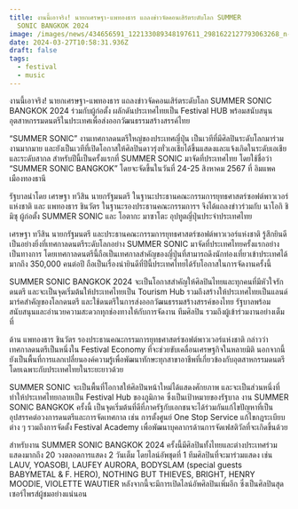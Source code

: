 ```yaml
---
title: งานนี้เอาจริง! นายกเศรษฐา-แพทองธาร แถลงข่าวจัดคอนเสิร์ตระดับโลก SUMMER
  SONIC BANGKOK 2024
image: /images/news/434656591_122133089348197611_2981622127793063268_n-2.jpg
date: 2024-03-27T10:58:31.936Z
draft: false
tags:
  - festival
  - music
---
```

งานนี้เอาจริง! นายกเศรษฐา-แพทองธาร แถลงข่าวจัดคอนเสิร์ตระดับโลก SUMMER SONIC BANGKOK 2024 ร่วมกับผู้ก่อตั้ง ผลักดันประเทศไทยเป็น Festival HUB พร้อมสนับสนุนอุตสาหกรรมดนตรีในประเทศเพื่อส่งออกวัฒนธรรมสร้างสรรค์ไทย

“SUMMER SONIC” งานเทศกาลดนตรีใหญ่ของประเทศญี่ปุ่น เป็นเวทีที่มีศิลปินระดับโลกมาร่วมงานมากมาย และยังเป็นเวทีที่เปิดโอกาสให้ศิลปินดาวรุ่งทั่วเอเชียได้ขึ้นแสดงและแจ้งเกิดในระดับเอเชียและระดับสากล สำหรับปีนี้เป็นครั้งแรกที่ SUMMER SONIC มาจัดที่ประเทศไทย โดยใช้ชื่อว่า “SUMMER SONIC BANGKOK” โดยจะจัดขึ้นในวันที่ 24-25 สิงหาคม 2567 ที่ อิมแพค เมืองทองธานี

รัฐบาลนำโดย เศรษฐา ทวีสิน นายกรัฐมนตรี ในฐานะประธานคณะกรรมการยุทธศาสตร์ซอฟต์พาวเวอร์แห่งชาติ และ แพทองธาร ชินวัตร ในฐานะรองประธานคณะกรรมการฯ จึงได้แถลงข่าวร่วมกับ นาโอกิ ชิมิซุ ผู้ก่อตั้ง SUMMER SONIC และ โอตากะ มาซาโตะ อุปทูตญี่ปุ่นประจำประเทศไทย

เศรษฐา ทวีสิน นายกรัฐมนตรี และประธานคณะกรรมการยุทธศาสตร์ซอฟต์พาวเวอร์แห่งชาติ รู้สึกยินดีเป็นอย่างยิ่งที่เทศกาลดนตรีระดับโลกอย่าง SUMMER SONIC มาจัดที่ประเทศไทยครั้งแรกอย่างเป็นทางการ โดยเทศกาลดนตรีนี้ถือเป็นเทศกาลสำคัญของญี่ปุ่นที่สามารถดึงนักท่องเที่ยวเข้าประเทศได้มากถึง 350,000 คนต่อปี ถือเป็นเรื่องน่ายินดีที่ปีนี้ประเทศไทยได้รับโอกาสในการจัดงานครั้งนี้

SUMMER SONIC BANGKOK 2024 จะเป็นโอกาสสำคัญให้ศิลปินไทยและทุกคนที่มีหัวใจรักดนตรี และจะเป็นจุดเริ่มต้นให้ประเทศไทยเป็น Tourism Hub รวมถึงสร้างให้ประเทศไทยเป็นแลนด์มาร์คสำคัญของโลกดนตรี และใช้ดนตรีในการส่งออกวัฒนธรรมสร้างสรรค์ของไทย รัฐบาลพร้อมสนับสนุนและอำนวยความสะดวกทุกช่องทางให้กับการจัดงาน ทีมศิลปิน รวมถึงผู้เข้าร่วมงานอย่างเต็มที่

ด้าน แพทองธาร ชินวัตร รองประธานคณะกรรมการยุทธศาสตร์ซอฟต์พาวเวอร์แห่งชาติ กล่าวว่าเทศกาลดนตรีเป็นหนึ่งใน Festival Economy ที่จะช่วยขับเคลื่อนเศรษฐกิจในหลายมิติ นอกจากนี้ยังเป็นพื้นที่การแลกเปลี่ยนองค์ความรู้เพื่อพัฒนาทักษะทุกสาขาอาชีพที่เกี่ยวข้องกับอุตสาหกรรมดนตรี โดยเฉพาะกับประเทศไทยในระยะยาวด้วย

SUMMER SONIC จะเป็นพื้นที่โอกาสให้ศิลปินหน้าใหม่ได้แสดงศักยภาพ และจะเป็นส่วนหนึ่งที่ทำให้ประเทศไทยกลายเป็น Festival Hub ของภูมิภาค ซึ่งเป็นเป้าหมายของรัฐบาล งาน SUMMER SONIC BANGKOK ครั้งนี้ เป็นจุดเริ่มต้นที่ดีที่ภาครัฐกับเอกชนจะได้ร่วมกันแก้ไขปัญหาที่เป็นอุปสรรคต่อวงการดนตรีและการจัดเทศกาล เช่น การตั้งศูนย์ One Stop Service แก้ไขกฎระเบียบต่าง ๆ รวมถึงการจัดตั้ง Festival Academy เพื่อพัฒนาบุคลากรด้านการจัดเฟสติวัลที่จะเกิดขึ้นด้วย

สำหรับงาน SUMMER SONIC BANGKOK 2024 ครั้งนี้มีศิลปินทั้งไทยและต่างประเทศร่วมแสดงมากถึง 20 วงตลอดการแสดง 2 วันเต็ม โดยไลน์อัพชุดที่ 1 ทีมศิลปินที่จะมาร่วมแสดง เช่น LAUV, YOASOBI, LAUFEY AURORA, BODYSLAM (special guests BABYMETAL & F. HERO), NOTHING BUT THIEVES, BRIGHT, HENRY MOODIE, VIOLETTE WAUTIER หลังจากนี้จะมีการเปิดไลน์อัพศิลปินเพิ่มอีก ซึ่งเป็นศิลปินสุดเซอร์ไพรส์ผู้ชมอย่างแน่นอน
